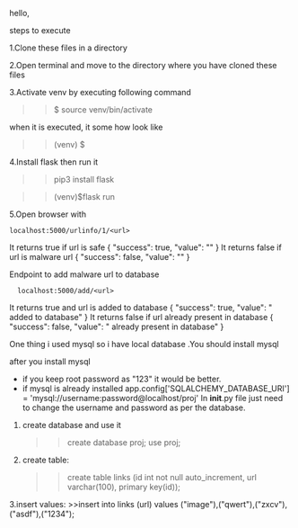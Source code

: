 hello,

steps to execute

1.Clone these files in a directory

2.Open terminal and move to the directory where you have cloned these files

3.Activate venv by executing following command 
   >> $ source venv/bin/activate 
   
  when it is executed, it some how look like 
   
   >> (venv) $

4.Install flask then run it
   >> pip3 install flask
   
   >> (venv)$flask run

5.Open browser with 

    localhost:5000/urlinfo/1/<url>
 It returns true if url is safe
            {
             "success": true, 
             "value": "<url>"
            }
 It returns false if url is malware url
            {
               "success": false, 
               "value": "<url>"
            }
  
 Endpoint to add malware url to database
      
      localhost:5000/add/<url>
 It returns true and url is added to database
            {
             "success": true, 
             "value": "<url> added to database"
            }
 It returns false if url already present in database
            {
               "success": false, 
               "value": "<url> already present in database"
            }

One thing i used mysql so i have local database .You should install mysql

after you install mysql
* if you keep root password as "123" it would be better.
* if mysql is already installed 
    app.config['SQLALCHEMY_DATABASE_URI'] = 'mysql://username:password@localhost/proj'
  In __init__.py file just need to change the username and password as per the database. 
1. create database and use it
      >>create database proj;
      >>use proj;

2. create table:
      >>create table links (id int not null auto_increment, url varchar(100),  primary key(id));

3.insert values:
      >>insert into links (url) values ("image"),("qwert"),("zxcv"),("asdf"),("1234");
